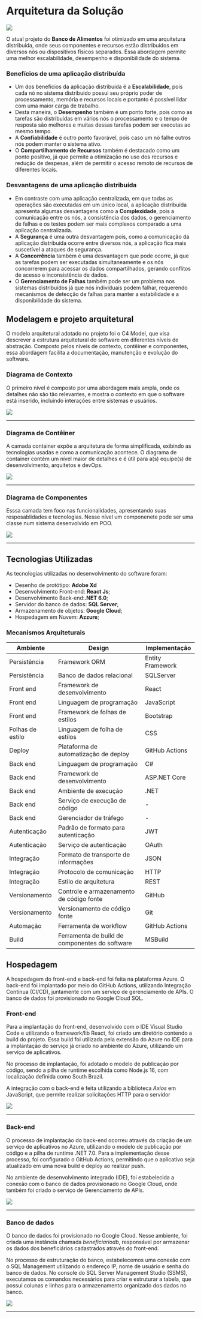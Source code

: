# Arquitetura da Solução

<img src=https://github.com/ICEI-PUC-Minas-PMV-SInt/PMV-SINT-2023-1-E4-PROJ-DIST-T1-Time3-Proj-BancoAlimento/blob/main/docs/img/iconografia_api.png/>

O atual projeto do **Banco de Alimentos** foi otimizado em uma arquitetura distribuída, onde seus componentes e recursos estão distribuídos em diversos nós ou dispositivos físicos separados. Essa abordagem permite uma melhor escalabilidade, desempenho e disponibilidade do sistema. 

### Benefícios de uma aplicação distribuída 

- Um dos benefícios da aplicação distribuída é a **Escalabilidade**, pois cada nó no sistema distribuído possui seu próprio poder de processamento, memória e recursos locais e portanto é possível lidar com uma maior carga de trabalho. 
- Desta maneira, o **Desempenho** também é um ponto forte, pois como as tarefas são distribuídas em vários nós o processamento e o tempo de resposta são melhores e muitas dessas tarefas podem ser executas ao mesmo tempo. 
- A **Confiabilidade** é outro ponto favorável, pois caso um nó falhe outros nós podem manter o sistema ativo.
- O **Compartilhamento de Recursos** também é destacado como um ponto positivo, já que permite a otimização no uso dos recursos e redução de despesas, além de permitir o acesso remoto de recursos de diferentes locais.


### Desvantagens de uma aplicação distribuída 	 

- Em contraste com uma aplicação centralizada, em que todas as operações são executadas em um único local, a aplicação distribuída apresenta algumas desvantagens como a **Complexidade**, pois a comunicação entre os nós, a consistência dos dados, o gerenciamento de falhas e os testes podem ser mais complexos comparado a uma aplicação centralizada.
- A **Segurança** é uma outra desvantagem pois, como a comunicação da aplicação distribuída ocorre entre diversos nós, a aplicação fica mais suscetível a ataques de segurança.  
- A **Concorrência** também é uma desvantagem que pode ocorre, já que as tarefas podem ser executadas simultaneamente e os nós concorrerem para acessar os dados compartilhados, gerando conflitos de acesso e inconsistência de dados.
- O **Gerenciamento de Falhas** também pode ser um problema nos sistemas distribuídos já que nós individuais podem falhar, requerendo mecanismos de detecção de falhas para manter a estabilidade e a disponibilidade do sistema.


## Modelagem e projeto arquitetural

O modelo arquitetural adotado no projeto foi o C4 Model, que visa descrever a estrutura arquitetural do software em diferentes níveis de abstração. Composto pelos níveis de contexto, contêiner e componentes, essa abordagem facilita a documentação, manutenção e evolução do software.

### Diagrama de Contexto

O primeiro nível é composto por uma abordagem mais ampla, onde os detalhes não são tão relevantes, e mostra o contexto em que o software está inserido, incluindo interações entre sistemas e usuários.

<img src=https://github.com/ICEI-PUC-Minas-PMV-SInt/PMV-SINT-2023-1-E4-PROJ-DIST-T1-Time3-Proj-BancoAlimento/blob/main/docs/img/diagramacontexto.png/>
<hr/>

### Diagrama de Contêiner

A camada container expõe a arquitetura de forma simplificada, exibindo as tecnologias usadas e como a comunicação acontece. 
O diagrama de container contém um nível maior de detalhes e é útil para a(s) equipe(s) de desenvolvimento, arquitetos e devOps.

<img src=https://github.com/ICEI-PUC-Minas-PMV-SInt/PMV-SINT-2023-1-E4-PROJ-DIST-T1-Time3-Proj-BancoAlimento/blob/main/docs/img/diagramaconteiner1.png/>
<hr/>

### Diagrama de Componentes

Esssa camada tem foco nas funcionalidades, apresentando suas resposablidades e tecnologias.
Nesse nível um componenete pode ser uma classe num sistema desenvolvido em POO.

<img src=https://github.com/ICEI-PUC-Minas-PMV-SInt/PMV-SINT-2023-1-E4-PROJ-DIST-T1-Time3-Proj-BancoAlimento/blob/main/docs/img/diagramaComponente.png/>
<hr/>

## Tecnologias Utilizadas

As tecnologias utilizadas no desenvolvimento do software foram:

- Desenho de protótipo: **Adobe Xd**
- Desenvolvimento Front-end: **React Js**; 
- Desenvolvimento Back-end:**.NET 6.0**;
- Servidor do banco de dados: **SQL Server**; 
- Armazenamento de objetos: **Google Cloud**;
- Hospedagem em Nuvem: **Azzure**;



### Mecanismos Arquiteturais

|Ambiente | Design  | Implementação |
|------|-----------------------------------------|----|
|Persistência| Framework ORM | Entity Framework | 
|Persistência| Banco de dados relacional | SQLServer |
|Front end| Framework de desenvolvimento | React |
|Front end| Linguagem de programação | JavaScript |
|Front end| Framework de folhas de estilos | Bootstrap |
|Folhas de estilo| Linguagem de folha de estilos | CSS |
|Deploy| Plataforma de automatização de deploy | GitHub Actions |
|Back end| Linguagem de programação | C# |
|Back end| Framework de desenvolvimento | ASP.NET Core |
|Back end| Ambiente de execução | .NET |
|Back end| Serviço de execução de código | - |
|Back end| Gerenciador de tráfego | - |
|Autenticação| Padrão de formato para autenticação | JWT |
|Autenticação| Serviço de autenticação | OAuth |
|Integração| Formato de transporte de informações | JSON |
|Integração| Protocolo de comunicação | HTTP |
|Integração| Estilo de arquitetura | REST |
|Versionamento| Controle e armazenamento de código fonte | GitHub |
|Versionamento| Versionamento de código fonte | Git |
|Automação| Ferramenta de workflow | GitHub Actions |
|Build| Ferramenta de build de componentes do software | MSBuild |

## Hospedagem

A hospedagem do front-end e back-end foi feita na plataforma Azure. O back-end foi implantado por meio do GitHub Actions, utilizando Integração Contínua (CI/CD), juntamente com um serviço de gerenciamento de APIs. O banco de dados foi provisionado no Google Cloud SQL. 

### Front-end
Para a implantação do front-end, desenvolvido com o IDE Visual Studio Code e utilizando o framework/lib React, foi criado um diretório contendo a build do projeto. Essa build foi utilizada pela extensão do Azure no IDE para a implantação do serviço já criado no ambiente do Azure, utilizando um serviço de aplicativos.

No processo de implantação, foi adotado o modelo de publicação por código, sendo a pilha de runtime escolhida como Node.js 16, com localização definida como South Brazil.

A integração com o back-end é feita utilizando a biblioteca *Axios* em JavaScript, que permite realizar solicitações HTTP para o servidor

<img src=https://github.com/ICEI-PUC-Minas-PMV-SInt/PMV-SINT-2023-1-E4-PROJ-DIST-T1-Time3-Proj-BancoAlimento/blob/main/docs/img/deploy_front.png/>
<hr/>

### Back-end

O processo de implantação do back-end ocorreu através da criação de um serviço de aplicativos no Azure, utilizando o modelo de publicação por código e a pilha de runtime .NET 7.0. Para a implementação desse processo, foi configurado o GitHub Actions, permitindo que o aplicativo seja atualizado em uma nova build e deploy ao realizar push.

No ambiente de desenvolvimento integrado (IDE), foi estabelecida a conexão com o banco de dados provisionado no Google Cloud, onde também foi criado o serviço de Gerenciamento de APIs.

<img src=https://github.com/ICEI-PUC-Minas-PMV-SInt/PMV-SINT-2023-1-E4-PROJ-DIST-T1-Time3-Proj-BancoAlimento/blob/main/docs/img/deploy_back.png/>
<hr/>

### Banco de dados

O banco de dados foi provisionado no Google Cloud. Nesse ambiente, foi criada uma instância chamada *beneficiariodb*, responsável por armazenar os dados dos beneficiários cadastrados através do front-end.

No processo de estruturação do banco, estabelecemos uma conexão com o SQL Management utilizando o endereço IP, nome de usuário e senha do banco de dados. No console do SQL Server Management Studio (SSMS), executamos os comandos necessários para criar e estruturar a tabela, que possui colunas e linhas para o armazenamento organizado dos dados no banco.

<img src=https://github.com/ICEI-PUC-Minas-PMV-SInt/PMV-SINT-2023-1-E4-PROJ-DIST-T1-Time3-Proj-BancoAlimento/blob/main/docs/img/googlecloud.png/>
<hr/>


